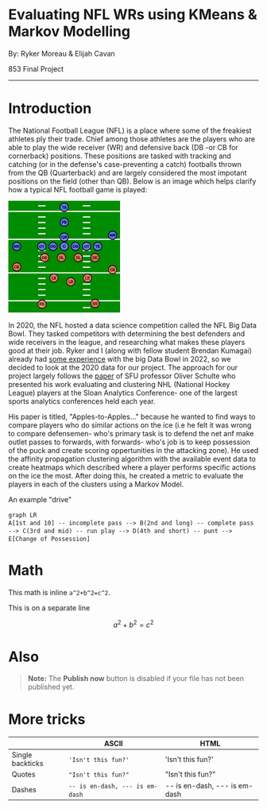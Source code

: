 # Evaluating NFL WRs using KMeans & Markov Modelling

By: Ryker Moreau & Elijah Cavan


853 Final Project

___________________________________________________________________________________________________________________________________________________________



# Introduction

The National Football League (NFL) is a place where some of the freakiest athletes ply their trade. Chief among those athletes are the players who are able to play the wide receiver (WR) and defensive back (DB -or CB for cornerback) positions. These positions are tasked with tracking and catching (or in the defense's case-preventing a catch) footballs thrown from the QB (Quarterback) and are largely considered the most impotant positions on the field (other than QB). Below is an image which helps clarify how a typical NFL football game is played:

![fig1](img/formation.png)

In 2020, the NFL hosted a data science competition called the NFL Big Data Bowl. They tasked competitors with determining the best defenders and wide receivers in the league, and researching what makes these players good at their job. Ryker and I (along with fellow student Brendan Kumagai) already had [some experience](https://operations.nfl.com/updates/football-ops/nfl-announces-finalists-for-fourth-annual-nfl-big-data-bowl/) with the big Data Bowl in 2022, so we decided to look at the 2020 data for our project. The approach for our project largely follows the [paper](https://www.google.com/url?sa=t&rct=j&q=&esrc=s&source=web&cd=&ved=2ahUKEwifzoC6woz3AhXhdc0KHXFmDeEQFnoECAcQAQ&url=https%3A%2F%2Fwww.cs.sfu.ca%2F~oschulte%2Ffiles%2Fpubs%2Fsloan-fix.pdf&usg=AOvVaw0eNIlI-1tbM6Ez4AGPa7yK) of SFU professor Oliver Schulte who presented his work evaluating and clustering NHL (National Hockey League) players at the Sloan Analytics Conference- one of the largest sports analytics conferences held each year. 

His paper is titled, "Apples-to-Apples..." because he wanted to find ways to compare players who do similar actions on the ice (i.e he felt it was wrong to compare defensemen- who's primary task is to defend the net anf make outlet passes to forwards, with forwards- who's job is to keep possession of the puck and create scoring oppertunities in the attacking zone). He used the affinity propagation clustering algorithm with the available event data to create heatmaps which described where a player performs specific actions on the ice the most. After doing this, he created a metric to evaluate the players in each of the clusters using a Markov Model. 


An example "drive"

```mermaid
graph LR
A[1st and 10] -- incomplete pass --> B(2nd and long) -- complete pass --> C(3rd and mid) -- run play --> D(4th and short) -- punt --> E[Change of Possession]
```

# Math

This math is inline `a^2+b^2=c^2`.

This is on a separate line

```math
a^2+b^2=c^2
```
# Also

> **Note:** The **Publish now** button is disabled if your file has not been published yet.

# More tricks

|                |ASCII                          |HTML                         |
|----------------|-------------------------------|-----------------------------|
|Single backticks|`'Isn't this fun?'`            |'Isn't this fun?'            |
|Quotes          |`"Isn't this fun?"`            |"Isn't this fun?"            |
|Dashes          |`-- is en-dash, --- is em-dash`|-- is en-dash, --- is em-dash|









